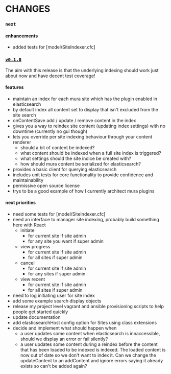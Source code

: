 # CHANGES

### `next`

#### enhancements

* added tests for [model/SiteIndexer.cfc]

### [`v0.1.0`](https://github.com/oscarduignan/MuraElasticsearch/releases/tag/v0.1.0)

The aim with this release is that the underlying indexing should work just about now and have decent test coverage!

#### features

* maintain an index for each mura site which has the plugin enabled in elasticsearch
* by default index all content set to display that isn't excluded from the site search
* onContentSave add / update / remove content in the index
* gives you a way to reindex site content (updating index settings) with no downtime (currently no gui though)
* lets you override per site indexing behaviour through your content renderer
    * should a bit of content be indexed?
    * what content should be indexed when a full site index is triggered?
    * what settings should the site indice be created with?
    * how should mura content be serialized for elasticsearch?
* provides a basic client for querying elasticsearch
* includes unit tests for core functionality to provide confidence and maintainability
* permissive open source license
* trys to be a good example of how I currently architect mura plugins

#### next priorities

* need some tests for [model/SiteIndexer.cfc]
* need an interface to manager site indexing, probably build something here with React
    * initiate
        * for current site if site admin
        * for any site you want if super admin
    * view progress
        * for current site if site admin
        * for all sites if super admin
    * cancel
        * for current site if site admin
        * for any sites if super admin
    * view recent
        * for current site if site admin
        * for all sites if super admin
* need to log initiating user for site index
* add some example search display objects
* release my project level vagrant and ansible provisioning scripts to help people get started quickly
* update documentation
* add elasticsearchHost config option for Sites using class extensions
* decide and implement what should happen when
    * a user updates some content when elasticsearch is innaccessible, should we display an error or fail silently?
    * a user updates some content during a reindex before the content that has been loaded to be indexed is indexed. The loaded content is now out of date so we don't want to index it. Can we change the updateContent to an addContent and ignore errors saying it already exists so can't be added again?
